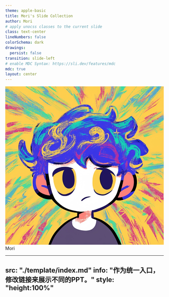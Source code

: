 ```yaml
---
theme: apple-basic
title: Mori's Slide Collection
author: Mori
# apply unocss classes to the current slide
class: text-center
lineNumbers: false
colorSchema: dark
drawings:
  persist: false
transition: slide-left
# enable MDC Syntax: https://sli.dev/features/mdc
mdc: true
layout: center
---
```


<img src="./public/assets/avatar.jpeg" class="mx-auto h-40 rounded"/>
Mori

---
src: "./template/index.md"
info: "作为统一入口，修改链接来展示不同的PPT。"
style: "height:100%"
---
